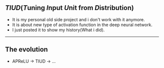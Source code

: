 ## **_TIUD_**(*T*uning *I*nput *U*nit from *D*istribution)

- It is my personal old side project and i don't work with it anymore.
- It is about new type of activation function in the deep neural network.
- I just posted it to show my history(What i did).

---

## The evolution

- APReLU -> TIUD -> ...
